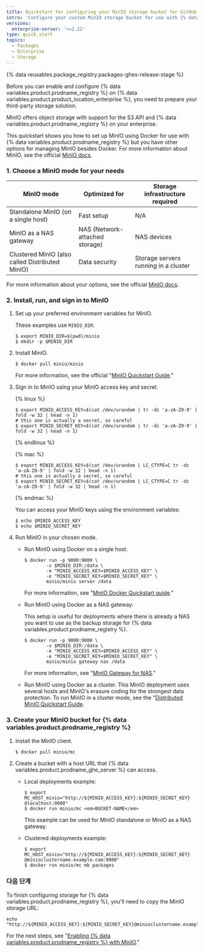 ```yaml
---
title: Quickstart for configuring your MinIO storage bucket for GitHub Packages
intro: 'Configure your custom MinIO storage bucket for use with {% data variables.product.prodname_registry %}.'
versions:
  enterprise-server: '>=2.22'
type: quick_start
topics:
  - Packages
  - Enterprise
  - Storage
---
```


{% data reusables.package_registry.packages-ghes-release-stage %}

Before you can enable and configure {% data variables.product.prodname_registry %} on {% data variables.product.product_location_enterprise %}, you need to prepare your third-party storage solution.

MinIO offers object storage with support for the S3 API and {% data variables.product.prodname_registry %} on your enterprise.

This quickstart shows you how to set up MinIO using Docker for use with {% data variables.product.prodname_registry %} but you have other options for managing MinIO besides Docker. For more information about MinIO, see the official [MinIO docs](https://docs.min.io/).

### 1. Choose a MinIO mode for your needs

| MinIO mode                                      | Optimized for                  | Storage infrastructure required      |
| ----------------------------------------------- | ------------------------------ | ------------------------------------ |
| Standalone MinIO (on a single host)             | Fast setup                     | N/A                                  |
| MinIO as a NAS gateway                          | NAS (Network-attached storage) | NAS devices                          |
| Clustered MinIO (also called Distributed MinIO) | Data security                  | Storage servers running in a cluster |

For more information about your options, see the official [MinIO docs](https://docs.min.io/).

### 2. Install, run, and sign in to MinIO

1. Set up your preferred environment variables for MinIO.

    These examples use `MINIO_DIR`:
    ```shell
    $ export MINIO_DIR=$(pwd)/minio
    $ mkdir -p $MINIO_DIR
    ```

2. Install MinIO.

    ```shell
    $ docker pull minio/minio
    ```
    For more information, see the official "[MinIO Quickstart Guide](https://docs.min.io/docs/minio-quickstart-guide)."

3. Sign in to MinIO using your MinIO access key and secret.

    {% linux %}
    ```shell
    $ export MINIO_ACCESS_KEY=$(cat /dev/urandom | tr -dc 'a-zA-Z0-9' | fold -w 32 | head -n 1)
    # this one is actually a secret, so careful
    $ export MINIO_SECRET_KEY=$(cat /dev/urandom | tr -dc 'a-zA-Z0-9' | fold -w 32 | head -n 1)
    ```
    {% endlinux %}

    {% mac %}
    ```shell
    $ export MINIO_ACCESS_KEY=$(cat /dev/urandom | LC_CTYPE=C tr -dc 'a-zA-Z0-9' | fold -w 32 | head -n 1)
    # this one is actually a secret, so careful
    $ export MINIO_SECRET_KEY=$(cat /dev/urandom | LC_CTYPE=C tr -dc 'a-zA-Z0-9' | fold -w 32 | head -n 1)
    ```
    {% endmac %}

    You can access your MinIO keys using the environment variables:

    ```shell
    $ echo $MINIO_ACCESS_KEY
    $ echo $MINIO_SECRET_KEY
    ```

4. Run MinIO in your chosen mode.

   * Run MinIO using Docker on a single host:

     ```shell
     $ docker run -p 9000:9000 \
             -v $MINIO_DIR:/data \
             -e "MINIO_ACCESS_KEY=$MINIO_ACCESS_KEY" \
             -e "MINIO_SECRET_KEY=$MINIO_SECRET_KEY" \
             minio/minio server /data
     ```

     For more information, see "[MinIO Docker Quickstart guide](https://docs.min.io/docs/minio-docker-quickstart-guide.html)."

   * Run MinIO using Docker as a NAS gateway:

     This setup is useful for deployments where there is already a NAS you want to use as the backup storage for {% data variables.product.prodname_registry %}.

     ```shell
     $ docker run -p 9000:9000 \
             -v $MINIO_DIR:/data \
             -e "MINIO_ACCESS_KEY=$MINIO_ACCESS_KEY" \
             -e "MINIO_SECRET_KEY=$MINIO_SECRET_KEY" \
             minio/minio gateway nas /data
     ```

     For more information, see "[MinIO Gateway for NAS](https://docs.min.io/docs/minio-gateway-for-nas.html)."

   * Run MinIO using Docker as a cluster. This MinIO deployment uses several hosts and MinIO's erasure coding for the strongest data protection. To run MinIO in a cluster mode, see the "[Distributed MinIO Quickstart Guide](https://docs.min.io/docs/distributed-minio-quickstart-guide.html).

### 3. Create your MinIO bucket for {% data variables.product.prodname_registry %}

1. Install the MinIO client.

    ```shell
    $ docker pull minio/mc
    ```

2. Create a bucket with a host URL that {% data variables.product.prodname_ghe_server %} can access.

   * Local deployments example:

     ```shell
     $ export MC_HOST_minio="http://${MINIO_ACCESS_KEY}:${MINIO_SECRET_KEY} @localhost:9000"
     $ docker run minio/mc <em>BUCKET-NAME</em>
     ```

     This example can be used for MinIO standalone or MinIO as a NAS gateway.

   * Clustered deployments example:

     ```shell
     $ export MC_HOST_minio="http://${MINIO_ACCESS_KEY}:${MINIO_SECRET_KEY} @minioclustername.example.com:9000"
     $ docker run minio/mc mb packages
     ```

### 다음 단계

To finish configuring storage for {% data variables.product.prodname_registry %}, you'll need to copy the MinIO storage URL:

  ```
  echo "http://${MINIO_ACCESS_KEY}:${MINIO_SECRET_KEY}@minioclustername.example.com:9000"
  ```

For the next steps, see "[Enabling {% data variables.product.prodname_registry %} with  MinIO](/admin/packages/enabling-github-packages-with-minio)."
